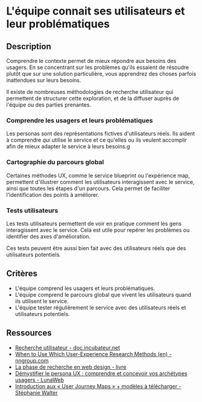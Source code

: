 # L'équipe connait ses utilisateurs et leur problématiques

## Description

Comprendre le contexte permet de mieux répondre aux besoins des
usagers. En se concentrant sur les problèmes qu'ils essaient de
résoudre plutôt que sur une solution particulière, vous apprendrez des
choses parfois inattendues sur leurs besoins.

Il existe de nombreuses méthodologies de recherche utilisateur qui
permettent de structurer cette exploration, et de la diffuser auprès
de l'équipe ou des parties prenantes.

### Comprendre les usagers et leurs problématiques

Les personas sont des représentations fictives d'utilisateurs
réels. Ils aident à comprendre *qui* utilise le service et ce qu'elles
ou ils veulent accomplir afin de mieux adapter le service à leurs
besoins.g

### Cartographie du parcours global

Certaines méthodes UX, comme le service blueprint ou l'expérience map, permettent d'illustrer comment les utilisateurs interagissent avec le service, ainsi que toutes les étapes d'un parcours. Cela permet de faciliter l'identification des points à améliorer.

### Tests utilisateurs

Les tests utilisateurs permettent de voir en pratique comment les gens interagissent avec le service. Cela est utile pour repérer les problèmes ou identifier des axes d'amélioration.

Ces tests peuvent être aussi bien fait avec des utilisateurs réels que des utilisateurs potentiels.

## Critères

- L'équipe comprend les usagers et leurs problématiques.
- L'équipe comprend le parcours global que vivent les utilisateurs quand ils utilisent le service.
- L'équipe tester régulièrement le service avec des utilisateurs réels et utilisateurs potentiels.

## Ressources

- [Recherche utilisateur - ](https://doc.incubateur.net/communaute/gerer-son-produit/les-standards/design/recherche-utilisateur)[doc.incubateur.net](http://doc.incubateur.net)
- [When to Use Which User-Experience Research Methods (en) - ](https://www.nngroup.com/articles/which-ux-research-methods/)[nngroup.com](http://nngroup.com)
- [La phase de recherche en web design - livre](https://www.eyrolles.com/Audiovisuel/Livre/la-phase-de-recherche-en-web-design-9782212141467/)
- [Démystifier le persona UX : comprendre et concevoir vos archétypes usagers - LunaWeb](https://www.lunaweb.fr/actualites/blog/demystifier-le-persona-ux-comprendre-et-concevoir-vos-archetypes-usagers/)
- [Introduction aux « User Journey Maps » + modèles à télécharger - Stéphanie Walter](https://stephaniewalter.design/fr/blog/introduction-aux-user-journey-maps-modeles-pdf-a-telecharger/)
